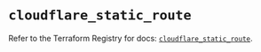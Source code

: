# `cloudflare_static_route`

Refer to the Terraform Registry for docs: [`cloudflare_static_route`](https://registry.terraform.io/providers/cloudflare/cloudflare/4.28.0/docs/resources/static_route).
